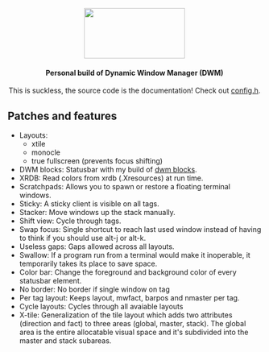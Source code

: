 <div align=center>

<img src="https://dwm.suckless.org/dwm.svg"
     data-canonical-src="https://dwm.suckless.org/dwm.svg"
     width="200"
     height="100" />

#### Personal build of Dynamic Window Manager (DWM)
This is suckless, the source code is the documentation! Check out [config.h](config.h).

</div>

## Patches and features

- Layouts:
     - xtile
     - monocle
     - true fullscreen (prevents focus shifting)
- DWM blocks: Statusbar with my build of [dwm blocks](https://github.com/vladdoster/dwm-blocks).
- XRDB: Read colors from xrdb (.Xresources) at run time.
- Scratchpads: Allows you to spawn or restore a floating terminal windows.
- Sticky: A sticky client is visible on all tags.
- Stacker: Move windows up the stack manually.
- Shift view: Cycle through tags.
- Swap focus: Single shortcut to reach last used window instead of having to think if you should use alt-j or alt-k.
- Useless gaps: Gaps allowed across all layouts.
- Swallow: If a program run from a terminal would make it inoperable, it temporarily takes its place to save space.
- Color bar: Change the foreground and background color of every statusbar element.
- No border: No border if single window on tag
- Per tag layout: Keeps layout, mwfact, barpos and nmaster per tag.
- Cycle layouts: Cycles through all avaiable layouts
- X-tile: Generalization of the tile layout which adds two attributes (direction and fact) to three areas (global,                 master, stack). The global area is the entire allocatable visual space and it's subdivided into the master and           stack subareas.
